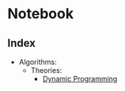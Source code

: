 # Notebook

## Index

- Algorithms:
  - Theories:
    - [Dynamic Programming](./algorithms/theories/dynamic-programming.md)
